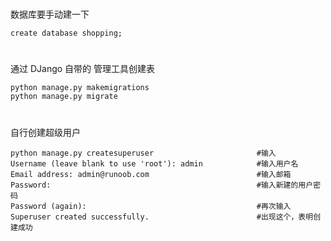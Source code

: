 
#
数据库要手动建一下

    create database shopping;
# 
 通过 DJango 自带的 管理工具创建表
 
    python manage.py makemigrations
    python manage.py migrate
 
 #
自行创建超级用户 

    python manage.py createsuperuser                       #输入
    Username (leave blank to use 'root'): admin            #输入用户名
    Email address: admin@runoob.com                        #输入邮箱
    Password:                                              #输入新建的用户密码
    Password (again):                                      #再次输入
    Superuser created successfully.                        #出现这个，表明创建成功
